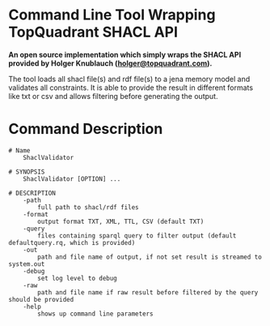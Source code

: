 # Command Line Tool Wrapping TopQuadrant SHACL API

**An open source implementation which simply wraps the SHACL API provided by Holger Knublauch (holger@topquadrant.com).**

The tool loads all shacl file(s) and rdf file(s) to a jena memory model and validates all constraints.
It is able to provide the result in different formats like txt or csv and allows filtering before generating the output. 

# Command Description

	# Name
		ShaclValidator
	
	# SYNOPSIS
		ShaclValidator [OPTION] ...
	
	# DESCRIPTION
		-path
			full path to shacl/rdf files 
		-format
			output format TXT, XML, TTL, CSV (default TXT)
		-query
			files containing sparql query to filter output (default defaultquery.rq, which is provided)
		-out
			path and file name of output, if not set result is streamed to system.out
		-debug
			set log level to debug
		-raw
			path and file name if raw result before filtered by the query should be provided 
		-help 
			shows up command line parameters
	
